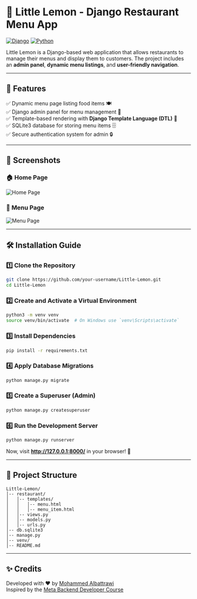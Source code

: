 # 🍋 Little Lemon - Django Restaurant Menu App

[![Django](https://img.shields.io/badge/Django-4.2-green.svg)](https://www.djangoproject.com/)
[![Python](https://img.shields.io/badge/Python-3.10+-blue.svg)](https://www.python.org/)

Little Lemon is a Django-based web application that allows restaurants to manage their menus and display them to customers. The project includes an **admin panel**, **dynamic menu listings**, and **user-friendly navigation**.

---

## 🚀 Features
✅ Dynamic menu page listing food items 🍽️  
✅ Django admin panel for menu management 🔑  
✅ Template-based rendering with **Django Template Language (DTL)** 🎨  
✅ SQLite3 database for storing menu items 🗄️  
✅ Secure authentication system for admin 🔒  

---

## 📸 Screenshots
### 🏠 **Home Page**
![Home Page](https://via.placeholder.com/800x400.png?text=Home+Page+Screenshot)

### 📜 **Menu Page**
![Menu Page](https://via.placeholder.com/800x400.png?text=Menu+Page+Screenshot)

---

## 🛠️ Installation Guide

### **1️⃣ Clone the Repository**
```sh
git clone https://github.com/your-username/Little-Lemon.git
cd Little-Lemon
```

### **2️⃣ Create and Activate a Virtual Environment**
```sh
python3 -m venv venv
source venv/bin/activate  # On Windows use `venv\Scripts\activate`
```

### **3️⃣ Install Dependencies**
```sh
pip install -r requirements.txt
```

### **4️⃣ Apply Database Migrations**
```sh
python manage.py migrate
```

### **5️⃣ Create a Superuser (Admin)**
```sh
python manage.py createsuperuser
```

### **6️⃣ Run the Development Server**
```sh
python manage.py runserver
```
Now, visit **http://127.0.0.1:8000/** in your browser! 🎉

---

## 📂 Project Structure
```
Little-Lemon/
│-- restaurant/
│   │-- templates/
│   │   │-- menu.html
│   │   │-- menu_item.html
│   │-- views.py
│   │-- models.py
│   │-- urls.py
│-- db.sqlite3
│-- manage.py
│-- venv/
│-- README.md
```

---

## ✨ Credits
Developed with ❤️ by [Mohammed Albattrawi](https://github.com/batrawi)  
Inspired by the [Meta Backend Developer Course](https://www.coursera.org/professional-certificates/meta-backend-developer)
